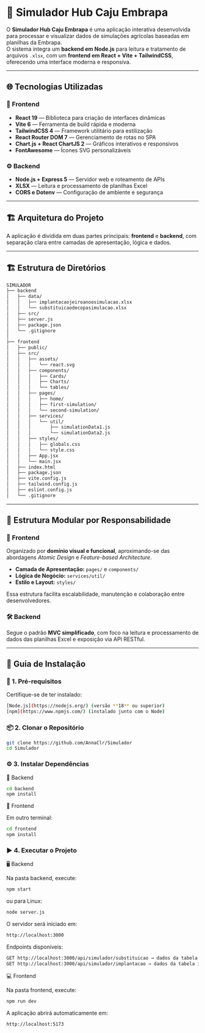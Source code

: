 # 🌰 Simulador Hub Caju Embrapa

O **Simulador Hub Caju Embrapa** é uma aplicação interativa desenvolvida para processar e visualizar dados de simulações agrícolas baseadas em planilhas da Embrapa.  
O sistema integra um **backend em Node.js** para leitura e tratamento de arquivos `.xlsx`, com um **frontend em React + Vite + TailwindCSS**, oferecendo uma interface moderna e responsiva.

---

## 🌐 Tecnologias Utilizadas

### 🎨 Frontend
- **React 19** — Biblioteca para criação de interfaces dinâmicas  
- **Vite 6** — Ferramenta de build rápida e moderna  
- **TailwindCSS 4** — Framework utilitário para estilização  
- **React Router DOM 7** — Gerenciamento de rotas no SPA  
- **Chart.js + React ChartJS 2** — Gráficos interativos e responsivos  
- **FontAwesome** — Ícones SVG personalizáveis  

### ⚙️ Backend
- **Node.js + Express 5** — Servidor web e roteamento de APIs  
- **XLSX** — Leitura e processamento de planilhas Excel  
- **CORS e Dotenv** — Configuração de ambiente e segurança  

---

## 🏗️ Arquitetura do Projeto

A aplicação é dividida em duas partes principais: **frontend** e **backend**, com separação clara entre camadas de apresentação, lógica e dados.

---

## 🏗️ Estrutura de Diretórios

```bash
SIMULADOR
├── backend
│   ├── data/
│   │   ├── implantacaojeiroanoosimulacao.xlsx
│   │   └── substituicaodecopasimulacao.xlsx
│   ├── src/
│   ├── server.js
│   ├── package.json
│   └── .gitignore
│
├── frontend
│   ├── public/
│   ├── src/
│   │   ├── assets/
│   │   │   └── react.svg
│   │   ├── components/
│   │   │   ├── Cards/
│   │   │   ├── Charts/
│   │   │   └── tables/
│   │   ├── pages/
│   │   │   ├── home/
│   │   │   ├── first-simulation/
│   │   │   └── second-simulation/
│   │   ├── services/
│   │   │   └── util/
│   │   │       ├── simulationData1.js
│   │   │       └── simulationData2.js
│   │   ├── styles/
│   │   │   ├── globals.css
│   │   │   └── style.css
│   │   ├── App.jsx
│   │   └── main.jsx
│   ├── index.html
│   ├── package.json
│   ├── vite.config.js
│   ├── tailwind.config.js
│   ├── eslint.config.js
│   └── .gitignore
``` 

---

## 🧱 Estrutura Modular por Responsabilidade

### 🎨 Frontend
Organizado por **domínio visual e funcional**, aproximando-se das abordagens *Atomic Design* e *Feature-based Architecture*.

- **Camada de Apresentação:** `pages/` e `components/`  
- **Lógica de Negócio:** `services/util/`  
- **Estilo e Layout:** `styles/`

Essa estrutura facilita escalabilidade, manutenção e colaboração entre desenvolvedores.

### 🛠️ Backend
Segue o padrão **MVC simplificado**, com foco na leitura e processamento de dados das planilhas Excel e exposição via API RESTful.

---

## 🚀 Guia de Instalação

### 🧩 1. Pré-requisitos

Certifique-se de ter instalado:

```bash
[Node.js](https://nodejs.org/) (versão **18** ou superior)
[npm](https://www.npmjs.com/) (instalado junto com o Node)
``` 

### 📦 2. Clonar o Repositório

```bash
git clone https://github.com/AnnaClr/Simulador
cd Simulador
``` 

### ⚙️ 3. Instalar Dependências
🔸 Backend
```bash
cd backend
npm install
```

🔹 Frontend

Em outro terminal:
```bash
cd frontend
npm install
``` 

### ▶️ 4. Executar o Projeto
🖥️ Backend

Na pasta backend, execute:
```bash
npm start
```
ou para Linux:

```bash
node server.js
```

O servidor será iniciado em:
```bash
http://localhost:3000
``` 

Endpoints disponíveis:
```bash
GET http://localhost:3000/api/simulador/substituicao → dados da tabela substituicaodecopasimulacao
GET http://localhost:3000/api/simulador/implantacao → dados da tabela implantacaocajueiroanaosimulacao
``` 

💻 Frontend

Na pasta frontend, execute:
```bash
npm run dev
``` 

A aplicação abrirá automaticamente em:
```bash
http://localhost:5173
``` 
